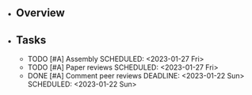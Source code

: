 - ## Overview
- ## Tasks
	- TODO [#A] Assembly
	  SCHEDULED: <2023-01-27 Fri>
	- TODO [#A] Paper reviews
	  SCHEDULED: <2023-01-27 Fri>
	- DONE [#A] Comment peer reviews
	  DEADLINE: <2023-01-22 Sun>
	  SCHEDULED: <2023-01-22 Sun>